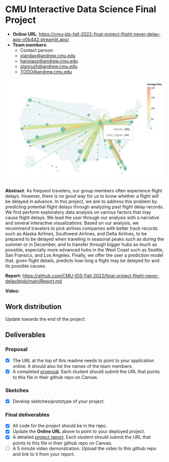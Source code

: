 # CMU Interactive Data Science Final Project

* **Online URL**: https://cmu-ids-fall-2022-final-project-flight-never-delay-app-v0b442.streamlit.app/
* **Team members**:
  * Contact person: 
  * xiandax@andrew.cmu.edu
  * hanxiaoz@andrew.cmu.edu
  * qianruzh@andrew.cmu.edu
  * TODO@andrew.cmu.edu

<img src="image/Chicago.png" alt="summary image" width="500"/>

**Abstract**: As frequent travelers, our group members often experience flight delays. However, there is no good way for us to know whether a flight will be delayed in advance. In this project, we aim to address this problem by predicting potential flight delays through analyzing past flight delay records. We first perform exploratory data analysis on various factors that may cause flight delays. We lead the user through our analysis with a narrative and several interactive visualizations. Based on our analysis, we recommend travelers to pick airlines companies with better track records such as Alaska Airlines, Southwest Airlines, and Delta Airlines, to be prepared to be delayed when traveling in seasonal peaks such as during the summer or in December, and to transfer through bigger hubs as much as possible, especially more advanced hubs in the West Coast such as Seattle, San Fransico, and Los Angeles. Finally, we offer the user a prediction model that, given flight details, predicts how long a flight may be delayed for and its possible causes.

**Report:** https://github.com/CMU-IDS-Fall-2022/final-project-flight-never-delay/blob/main/Report.md

**Video:**

## Work distribution

Update towards the end of the project.

## Deliverables

### Proposal

- [x] The URL at the top of this readme needs to point to your application online. It should also list the names of the team members.
- [x] A completed [proposal](Proposal.md). Each student should submit the URL that points to this file in their github repo on Canvas.

### Sketches

- [x] Develop sketches/prototype of your project.

### Final deliverables

- [x] All code for the project should be in the repo.
- [x] Update the **Online URL** above to point to your deployed project.
- [x] A detailed [project report](Report.md).  Each student should submit the URL that points to this file in their github repo on Canvas.
- [ ] A 5 minute video demonstration.  Upload the video to this github repo and link to it from your report.
